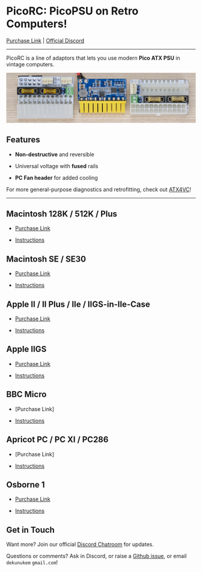 # PicoRC: PicoPSU on Retro Computers!

[Purchase Link](https://www.tindie.com/stores/dekunukem/) | [Official Discord](https://discord.gg/HAuuh3pAmB)

----

PicoRC is a line of adaptors that lets you use modern **Pico ATX PSU** in vintage computers.

![Alt text](photos/mac_plus/header.jpeg)

## Features

* **Non-destructive** and reversible

* Universal voltage with **fused** rails

* **PC Fan header** for added cooling

For more general-purpose diagnostics and retrofitting, check out [ATX4VC](https://github.com/dekuNukem/ATX4VC)!

----

## Macintosh 128K / 512K / Plus

* [Purchase Link](https://www.tindie.com/products/28754/)

* [Instructions](og_mac.md)

## Macintosh SE / SE30

* [Purchase Link](https://www.tindie.com/products/29184/)

* [Instructions](mac_se_se30.md)

## Apple II / II Plus / IIe / IIGS-in-IIe-Case

* [Purchase Link](https://www.tindie.com/products/29185/)

* [Instructions](appleii.md)

## Apple IIGS

* [Purchase Link](https://www.tindie.com/products/30055/)

* [Instructions](apple_iigs.md)

## BBC Micro

* [Purchase Link]

* [Instructions](bbc_micro.md)

## Apricot PC / PC XI / PC286

* [Purchase Link]

* [Instructions](apricot_pc.md)

## Osborne 1

* [Purchase Link](https://www.tindie.com/products/30087/)

* [Instructions](osborne1.md)

## Get in Touch

Want more? Join our official [Discord Chatroom](https://discord.gg/T9uuFudg7j) for updates.

Questions or comments? Ask in Discord, or raise a [Github issue](https://github.com/dekuNukem/ATX4VC/issues), or email `dekunukem` `gmail.com`!



